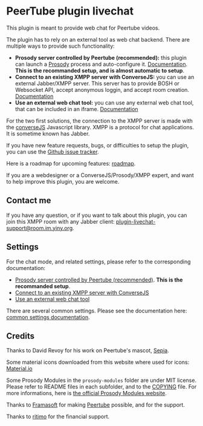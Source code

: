 # PeerTube plugin livechat

This plugin is meant to provide web chat for Peertube videos.

The plugin has to rely on an external tool as web chat backend. There are multiple ways to provide such functionality:

* **Prosody server controlled by Peertube (recommended):** this plugin can launch a [Prosody](https://prosody.im) process and auto-configure it. [Documentation](documentation/prosody.md). **This is the recommanded setup, and is almost automatic to setup**.
* **Connect to an existing XMPP server with ConverseJS:** you can use an external Jabber/XMPP server. This server has to provide BOSH or Websocket API, accept anonymous loggin, and accept room creation. [Documentation](documentation/conversejs.md)
* **Use an external web chat tool:** you can use any external web chat tool, that can be included in an iframe. [Documentation](documentation/external.md)

For the two first solutions, the connection to the XMPP server is made with the [converseJS](https://conversejs.org/) Javascript library.
XMPP is a protocol for chat applications. It is sometime known has Jabber.

If you have new feature requests, bugs, or difficulties to setup the plugin, you can use the [Github issue tracker](https://github.com/JohnXLivingston/peertube-plugin-livechat/issues).

Here is a roadmap for upcoming features: [roadmap](ROADMAP.md).

If you are a webdesigner or a ConverseJS/Prosody/XMPP expert, and want to help improve this plugin, you are welcome.

## Contact me

If you have any question, or if you want to talk about this plugin, you can join this XMPP room with any Jabber client: [plugin-livechat-support@room.im.yiny.org](xmpp:plugin-livechat-support@room.im.yiny.org?join).

## Settings

For the chat mode, and related settings, please refer to the corresponding documentation:
* [Prosody server controlled by Peertube (recommended)](documentation/prosody.md). **This is the recommanded setup**.
* [Connect to an existing XMPP server with ConverseJS](documentation/conversejs.md)
* [Use an external web chat tool](documentation/external.md)

There are several common settings. Please see the documentation here: [common settings documentation](documentation/common.md).

## Credits

Thanks to David Revoy for his work on Peertube's mascot, [Sepia](https://www.davidrevoy.com/index.php?tag/peertube).

Some material icons downloaded from this website where used for icons: [Material.io](https://material.io/resources/icons)

Some Prosody Modules in the `prosody-modules` folder are under MIT license. Please refer to README files in each subfolder, and to the [COPYING](./prosody-modules/COPYING) file. For more informations, here is [the official Prosody Modules website](https://modules.prosody.im).

Thanks to [Framasoft](https://framasoft.org) for making [Peertube](https://joinpeertube.org/) possible, and for the support.

Thanks to [ritimo](https://www.ritimo.org/) for the financial support.

